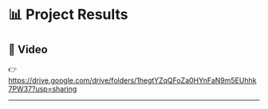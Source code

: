 # 📊 Project Results  

## 🎥  Video
👉 https://drive.google.com/drive/folders/1hegtYZqQFoZa0HYnFaN9m5EUhhk7PW37?usp=sharing  

---
 
